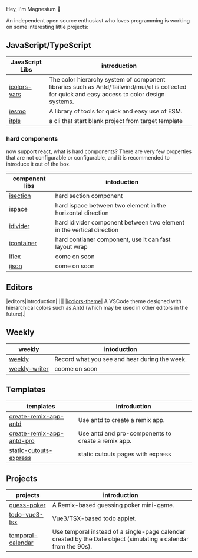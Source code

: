 Hey, I'm Magnesium 🎈

An independent open source enthusiast who loves programming is working on some interesting little projects:

## JavaScript/TypeScript

|JavaScript Libs| introduction|
|---|---|
|[icolors-vars](https://github.com/yyong008/icolors-vars) |The color hierarchy system of component libraries such as Antd/Tailwind/mui/el is collected for quick and easy access to color design systems.|
|[iesmo](https://github.com/yyong008/iesm)| A library of tools for quick and easy use of ESM.|
|[itpls](https://github.com/yyong008/itpls/blob/master/package.json) | a cli that start blank project from target template|

### hard components

now support react, what is hard components? There are very few properties that are not configurable or configurable, and it is recommended to introduce it out of the box.

|component libs|intoduction|
|---|---|
|[isection](https://github.com/yyong008/isection)| hard section component|
|[ispace](https://github.com/yyong008/ispace) | hard ispace between two element in the horizontal direction|
|[idivider](https://github.com/yyong008/idivider)|  hard idivider component between two element in the vertical direction|
|[icontainer](https://github.com/yyong008/icontainer) | hard contianer component, use it can fast layout wrap|
|[iflex]()|  come on soon|
|[ijson]() |come on soon|


## Editors

|editors|introduction|
|||
|[icolors-theme](https://github.com/yyong008/icolors-theme)| A VSCode theme designed with hierarchical colors such as Antd (which may be used in other editors in the future).|

## Weekly

|weekly|intoduction|
|---|---|
|[weekly](https://github.com/yyong008/weekly) |Record what you see and hear during the week.|
|[weekly-writer]()|coome on soon|

## Templates

|templates|introduction|
|---|---|
|[create-remix-app-antd](https://github.com/yyong008/create-remix-app-antd) | Use antd to create a remix app.|
|[create-remix-app-antd-pro](https://github.com/yyong008/create-remix-antd-pro-app) | Use antd and pro-components to create a remix app.|
|[static-cutouts-express](https://github.com/yyong008/static-cutouts-express) | static cutouts pages with express|

## Projects 

|projects|introduction|
|---|---|
|[guess-poker](https://github.com/yyong008/guess-poker)| A Remix-based guessing poker mini-game.|
|[todo-vue3-tsx](https://github.com/yyong008/todo-vue3-tsx)| Vue3/TSX-based todo applet.|
|[temporal-calendar](https://github.com/yyong008/temporal-calendar) |Use temporal instead of a single-page calendar created by the Date object (simulating a calendar from the 90s).|
